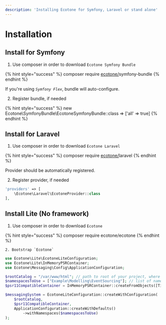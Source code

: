 ```yaml
---
description: 'Installing Ecotone for Symfony, Laravel or stand alone'
---
```


# Installation

## Install for Symfony

1. Use composer in order to download `Ecotone Symfony Bundle`

{% hint style="success" %}
composer require [ecotone/](https://packagist.org/packages/ecotone/)symfony-bundle
{% endhint %}

If you're using _`Symfony Flex`_,  bundle will auto-configure. 

2. Register bundle, if needed

{% hint style="success" %}
new Ecotone\SymfonyBundle\EcotoneSymfonyBundle::class =&gt; \['all' =&gt; true\]
{% endhint %}

## Install for Laravel

1. Use composer in order to download `Ecotone Laravel`

{% hint style="success" %}
composer require [ecotone/](https://packagist.org/packages/ecotone/)laravel
{% endhint %}

Provider should be automatically registered.

2. Register provider, if needed

```php
'providers' => [
    \Ecotone\Laravel\EcotoneProvider::class
],
```

## Install Lite \(No framework\)

1. Use composer in order to download `Ecotone`

{% hint style="success" %}
composer require ecotone/ecotone
{% endhint %}

    2. Bootstrap `Ecotone`

```php
use Ecotone\Lite\EcotoneLiteConfiguration;
use Ecotone\Lite\InMemoryPSRContainer;
use Ecotone\Messaging\Config\ApplicationConfiguration;

$rootCatalog = "/var/www/html"; // path to root of your project, where composer.json exists
$namespacesToUse = ["Example\Modelling\EventSourcing"]; // list of namespaces, that should be boostraped by Ecotone
$psr11CompatibleContainer = InMemoryPSRContainer::createFromObjects([TicketRepository::createEmpty()]); // you may use existing in memory implemantation for testing purposes

$messagingSystem = EcotoneLiteConfiguration::createWithConfiguration(
    $rootCatalog,
    $psr11CompatibleContainer,
    ApplicationConfiguration::createWithDefaults()
        ->withNamespaces($namespacesToUse)
);
```

